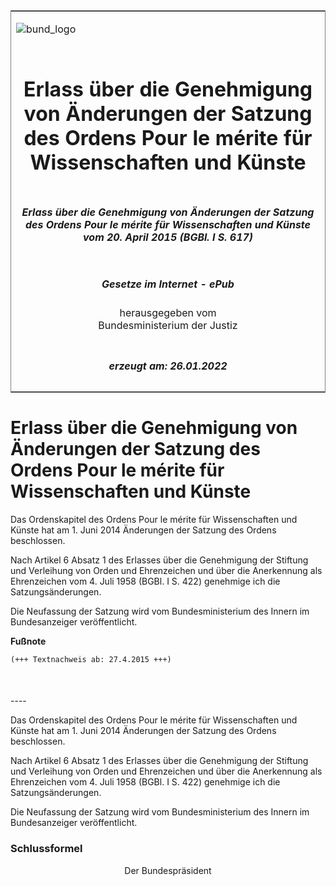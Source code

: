 <span id="DECKBLATT.html"></span>

<table border="0" frame="border" width="100%">

<tr valign="top">

<td align="left">

![bund\_logo](BfJ_2021_Web_de_de.gif)

</td>

<td align="right">

 

</td>

</tr>

<tr align="center" valign="middle">

<td colspan="2">

# Erlass über die Genehmigung von Änderungen der Satzung des Ordens Pour le mérite für Wissenschaften und Künste

</td>

</tr>

<tr align="center" valign="middle">

<td colspan="2">

##### Erlass über die Genehmigung von Änderungen der Satzung des Ordens Pour le mérite für Wissenschaften und Künste vom 20. April 2015 (BGBl. I S. 617)

</td>

</tr>

<tr align="center" valign="middle">

<td colspan="2">

  
  

##### Gesetze im Internet - ePub  
  
herausgegeben vom  
Bundesministerium der Justiz

</td>

</tr>

<tr align="center" valign="bottom">

<td colspan="2">

  
  

##### erzeugt am: 26.01.2022

</td>

</tr>

</table>

<span id="BJNR061700015.html"></span>

# Erlass über die Genehmigung von Änderungen der Satzung des Ordens Pour le mérite für Wissenschaften und Künste

<div>

<div class="jnhtml">

<div>

<div class="jurAbsatz">

Das Ordenskapitel des Ordens Pour le mérite für Wissenschaften und
Künste hat am 1. Juni 2014 Änderungen der Satzung des Ordens
beschlossen.

</div>

<div class="jurAbsatz">

Nach Artikel 6 Absatz 1 des Erlasses über die Genehmigung der Stiftung
und Verleihung von Orden und Ehrenzeichen und über die Anerkennung als
Ehrenzeichen vom 4. Juli 1958 (BGBl. I S. 422) genehmige ich die
Satzungsänderungen.

</div>

<div class="jurAbsatz">

Die Neufassung der Satzung wird vom Bundesministerium des Innern im
Bundesanzeiger veröffentlicht.

</div>

</div>

</div>

</div>

<div>

  
**Fußnote**

<div class="jnhtml">

<div>

<div class="jurAbsatz">

  

``` 
(+++ Textnachweis ab: 27.4.2015 +++)

 
```

</div>

</div>

</div>

</div>

<span id="BJNR061700015BJNE000100000.html"></span>

###   
\----

<div>

<div class="jnhtml">

<div>

<div class="jurAbsatz">

Das Ordenskapitel des Ordens Pour le mérite für Wissenschaften und
Künste hat am 1. Juni 2014 Änderungen der Satzung des Ordens
beschlossen.

</div>

<div class="jurAbsatz">

Nach Artikel 6 Absatz 1 des Erlasses über die Genehmigung der Stiftung
und Verleihung von Orden und Ehrenzeichen und über die Anerkennung als
Ehrenzeichen vom 4. Juli 1958 (BGBl. I S. 422) genehmige ich die
Satzungsänderungen.

</div>

<div class="jurAbsatz">

Die Neufassung der Satzung wird vom Bundesministerium des Innern im
Bundesanzeiger veröffentlicht.

</div>

</div>

</div>

</div>

<span id="BJNR061700015BJNE000200000.html"></span>

### Schlussformel  

<div>

<div class="jnhtml">

<div>

<div class="jurAbsatz" style="text-align:center;">

<span class="SP">Der Bundespräsident</span>

</div>

</div>

</div>

</div>
